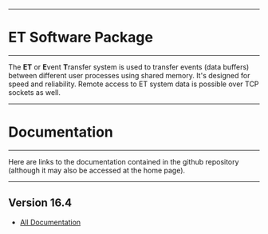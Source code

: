 ----------------------------
# **ET Software Package**
----------------------------

The **ET** or **E**vent **T**ransfer system is used to transfer events (data buffers)
between different user processes using shared memory. It's designed
for speed and reliability. Remote access to ET system data is possible
over TCP sockets as well.
 

-----------------------------
# **Documentation**
----------------------------

Here are links to the documentation contained in the github repository
(although it may also be accessed at the home page).

___________________________
## **Version 16.4**

* [All Documentation](https://jeffersonlab.github.io/et)


